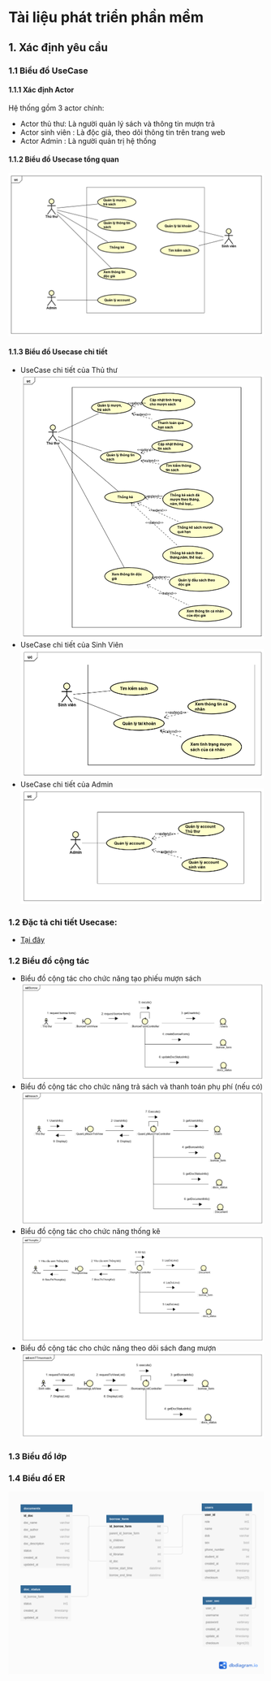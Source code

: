 # Tài liệu phát triển phần mềm
## 1. Xác định yêu cầu
### 1.1 Biểu đồ UseCase
#### 1.1.1 Xác định Actor
Hệ thống gồm 3 actor chính:
- Actor thủ thư: Là người quản lý sách và thông tin mượn trả
- Actor sinh viên : Là độc giả, theo dõi thông tin trên trang web
- Actor Admin : Là người quản trị hệ thống
#### 1.1.2 Biểu đồ Usecase tổng quan
![UseCaseTongQuan](UseCaseDigrams/UseCaseTongQuan.png)
#### 1.1.3 Biểu đồ Usecase chi tiết
- UseCase chi tiết của Thủ thư
![UseCaseThuThu](UseCaseDigrams/UseCaseThuThu.png)
- UseCase chi tiết của Sinh Viên
![UseCaseSinhVien](UseCaseDigrams/UseCaseSinhVien.png)
- UseCase chi tiết của Admin 
![UseCaseAdmin](UseCaseDigrams/UseCaseAdmin.png)
### 1.2 Đặc tả chi tiết Usecase:
- [Tại đây](https://drive.google.com/file/d/1E4QsfgcYECWx2HlTyU-J6KisU6yErmQ3/view?usp=sharing)
### 1.2 Biểu đồ cộng tác 
- Biểu đồ cộng tác cho chức năng tạo phiếu mượn sách
![CommunicationDiagram](CommunicationDiagrams/Borrow1.png)
- Biểu đồ cộng tác cho chức năng trả sách và thanh toán phụ phí (nếu có)
![CommunicationDiagram](CommunicationDiagrams/trasach.png)
- Biểu đồ cộng tác cho chức năng thống kê
![CommunicationDiagram](CommunicationDiagrams/ThongKe.png)
- Biểu đồ cộng tác cho chức năng theo dõi sách đang mượn
![CommunicationDiagram](CommunicationDiagrams/xemTTmuonsach.png)
### 1.3 Biểu đồ lớp

### 1.4 Biểu đồ ER
![ERDiagram](dbdiagram.png)
